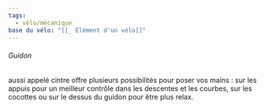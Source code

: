 ```yaml
---
tags:
  - vélo/mécanique
base du vélo: "[[_ Élément d'un vélo]]"
---
```



###### Guidon 
aussi appelé cintre offre plusieurs possibilités pour poser vos mains : sur les appuis pour un meilleur contrôle dans les descentes et les courbes, sur les cocottes ou sur le dessus du guidon pour être plus relax.